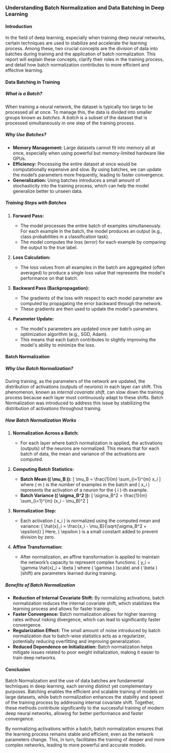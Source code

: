 ### **Understanding Batch Normalization and Data Batching in Deep Learning**

#### **Introduction**

In the field of deep learning, especially when training deep neural networks, certain techniques are used to stabilize and accelerate the learning process. Among these, two crucial concepts are the division of data into batches during training and the application of batch normalization. This report will explain these concepts, clarify their roles in the training process, and detail how batch normalization contributes to more efficient and effective learning.

#### **Data Batching in Training**

##### **What is a Batch?**
When training a neural network, the dataset is typically too large to be processed all at once. To manage this, the data is divided into smaller groups known as *batches*. A *batch* is a subset of the dataset that is processed simultaneously in one step of the training process. 

##### **Why Use Batches?**
- **Memory Management:** Large datasets cannot fit into memory all at once, especially when using powerful but memory-limited hardware like GPUs.
- **Efficiency:** Processing the entire dataset at once would be computationally expensive and slow. By using batches, we can update the model’s parameters more frequently, leading to faster convergence.
- **Generalization:** Using batches introduces a small amount of stochasticity into the training process, which can help the model generalize better to unseen data.

##### **Training Steps with Batches**
1. **Forward Pass:** 
   - The model processes the entire batch of examples simultaneously. For each example in the batch, the model produces an output (e.g., class probabilities in a classification task).
   - The model computes the loss (error) for each example by comparing the output to the true label.

2. **Loss Calculation:**
   - The loss values from all examples in the batch are aggregated (often averaged) to produce a single loss value that represents the model's performance on that batch.

3. **Backward Pass (Backpropagation):**
   - The gradients of the loss with respect to each model parameter are computed by propagating the error backward through the network.
   - These gradients are then used to update the model's parameters.

4. **Parameter Update:**
   - The model's parameters are updated once per batch using an optimization algorithm (e.g., SGD, Adam).
   - This means that each batch contributes to slightly improving the model's ability to minimize the loss.

#### **Batch Normalization**

##### **Why Use Batch Normalization?**
During training, as the parameters of the network are updated, the distribution of activations (outputs of neurons) in each layer can shift. This phenomenon, known as *internal covariate shift*, can slow down the training process because each layer must continuously adapt to these shifts. Batch Normalization was introduced to address this issue by stabilizing the distribution of activations throughout training.

##### **How Batch Normalization Works**
1. **Normalization Across a Batch:**
   - For each layer where batch normalization is applied, the activations (outputs) of the neurons are normalized. This means that for each batch of data, the mean and variance of the activations are computed.

2. **Computing Batch Statistics:**
   - **Batch Mean (\( \mu_B \)):**
     \[
     \mu_B = \frac{1}{m} \sum_{i=1}^{m} x_i
     \]
     where \( m \) is the number of examples in the batch and \( x_i \) represents the activation of a neuron for the \( i \)-th example.
   - **Batch Variance (\( \sigma_B^2 \)):**
     \[
     \sigma_B^2 = \frac{1}{m} \sum_{i=1}^{m} (x_i - \mu_B)^2
     \]
   
3. **Normalization Step:**
   - Each activation \( x_i \) is normalized using the computed mean and variance:
     \[
     \hat{x}_i = \frac{x_i - \mu_B}{\sqrt{\sigma_B^2 + \epsilon}}
     \]
     Here, \( \epsilon \) is a small constant added to prevent division by zero.

4. **Affine Transformation:**
   - After normalization, an affine transformation is applied to maintain the network’s capacity to represent complex functions:
     \[
     y_i = \gamma \hat{x}_i + \beta
     \]
     where \( \gamma \) (scale) and \( \beta \) (shift) are parameters learned during training.

##### **Benefits of Batch Normalization**
- **Reduction of Internal Covariate Shift:** By normalizing activations, batch normalization reduces the internal covariate shift, which stabilizes the learning process and allows for faster training.
- **Faster Convergence:** Batch normalization allows for higher learning rates without risking divergence, which can lead to significantly faster convergence.
- **Regularization Effect:** The small amount of noise introduced by batch normalization due to batch-wise statistics acts as a regularizer, potentially reducing overfitting and improving generalization.
- **Reduced Dependence on Initialization:** Batch normalization helps mitigate issues related to poor weight initialization, making it easier to train deep networks.

#### **Conclusion**

Batch Normalization and the use of data batches are fundamental techniques in deep learning, each serving distinct yet complementary purposes. Batching enables the efficient and scalable training of models on large datasets, while batch normalization enhances the stability and speed of the training process by addressing internal covariate shift. Together, these methods contribute significantly to the successful training of modern deep neural networks, allowing for better performance and faster convergence.

By normalizing activations within a batch, batch normalization ensures that the learning process remains stable and efficient, even as the network parameters change. This, in turn, facilitates the training of deeper and more complex networks, leading to more powerful and accurate models.


